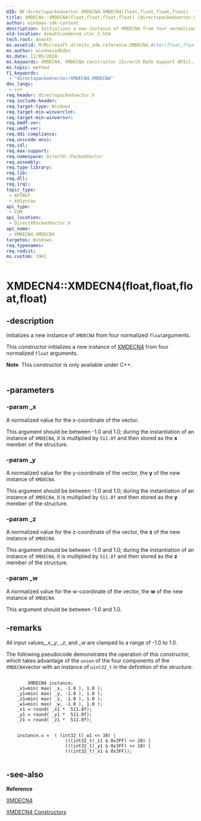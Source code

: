 ```yaml
---
UID: NF:directxpackedvector.XMDECN4.XMDECN4(float,float,float,float)
title: XMDECN4::XMDECN4(float,float,float,float) (directxpackedvector.h)
author: windows-sdk-content
description: Initializes a new instance of XMDECN4 from four normalized floatarguments.
old-location: dxmath\xmdecn4_ctor_3.htm
tech.root: dxmath
ms.assetid: M:Microsoft.directx_sdk.reference.XMDECN4.#ctor(float,float,float,float)
ms.author: windowssdkdev
ms.date: 12/05/2018
ms.keywords: XMDECN4, XMDECN4 constructor [DirectX Math Support APIs], XMDECN4 constructor [DirectX Math Support APIs],XMDECN4 structure, XMDECN4 structure [DirectX Math Support APIs],XMDECN4 constructor, XMDECN4.XMDECN4, XMDECN4.XMDECN4(float,float,float,float), XMDECN4::XMDECN4, XMDECN4::XMDECN4(float,float,float,float), dxmath.xmdecn4_ctor_3
ms.topic: method
f1_keywords: 
 - "directxpackedvector/XMDECN4.XMDECN4"
dev_langs:
 - c++
req.header: directxpackedvector.h
req.include-header: 
req.target-type: Windows
req.target-min-winverclnt: 
req.target-min-winversvr: 
req.kmdf-ver: 
req.umdf-ver: 
req.ddi-compliance: 
req.unicode-ansi: 
req.idl: 
req.max-support: 
req.namespace: DirectX::PackedVector
req.assembly: 
req.type-library: 
req.lib: 
req.dll: 
req.irql: 
topic_type:
 - APIRef
 - kbSyntax
api_type:
 - COM
api_location:
 - DirectXPackedVector.h
api_name:
 - XMDECN4.XMDECN4
targetos: Windows
req.typenames: 
req.redist: 
ms.custom: 19H1
---
```


# XMDECN4::XMDECN4(float,float,float,float)


## -description


Initializes a new instance of <code>XMDECN4</code> from four normalized <code>float</code>arguments.
    

This constructor initializes a new instance of <a href="https://docs.microsoft.com/windows/desktop/api/directxpackedvector/ns-directxpackedvector-xmdecn4">XMDECN4</a> from four
	normalized <code>float</code> arguments.
<div class="alert"><b>Note</b>  This constructor is only available under C++.
    </div><div> </div>

## -parameters




### -param _x

A normalized value for the x-coordinate of the vector.
		

This argument should be between -1.0 and 1.0; during the instantiation of
		    an instance of <code>XMDECN4</code>, it is multiplied by <code>511.0f</code> and
		    then stored as the <b>x</b> member of the structure.
		


### -param _y

A normalized value for the y-coordinate of the vector, the <b>y</b> of the
		    new instance of <code>XMDECN4</code>.
		

This argument should be between -1.0 and 1.0; during the instantiation of
		    an instance of <code>XMDECN4</code>, it is multiplied by <code>511.0f</code> and
		    then stored as the <b>y</b> member of the structure.
		


### -param _z

A normalized value for the z-coordinate of the vector, the <b>z</b> of the
		    new instance of <code>XMDECN4</code>.
		

This argument should be between -1.0 and 1.0; during the instantiation of
		    an instance of <code>XMDECN4</code>, it is multiplied by <code>511.0f</code> and
		    then stored as the <b>z</b> member of the structure.
		


### -param _w

A normalized value for the w-coordinate of the vector, the <b>w</b> of the
		    new instance of <code>XMDECN4</code>.
		

This argument should be between -1.0 and 1.0.
		


## -remarks



All input values,<i>_x</i>,<i>_y</i>, <i>_z</i>, and <i>_w</i> are
	    clamped to a range of -1.0 to 1.0.
	

The following pseudocode demonstrates the operation of this constructor, which takes
	    advantage of the <code>union</code> of the four components of the <code>XMDECN4</code>vector with an instance of <code>uint32_t</code> in the definition of the structure:
	


```

    	XMDECN4 instance;
	_x1=min( max( _x, -1.0 ), 1.0 );
	_y1=min( max( _y, -1.0 ), 1.0 );
	_z1=min( max( _z, -1.0 ), 1.0 );
	_w1=min( max( _w, -1.0 ), 1.0 );
	_x1 = round( _x1 *  511.0f);
	_y1 = round( _y1 *  511.0f);
	_z1 = round( _z1 *  511.0f);


	instance.v =  ( (int32_t)_w1 << 30) |
                      (((int32_t)_z1 & 0x3FF) << 20) |
                      (((int32_t)_y1 & 0x3FF) << 10) |
                      (((int32_t)_x1 & 0x3FF));
	
```





## -see-also




<b>Reference</b>



<a href="https://docs.microsoft.com/windows/desktop/api/directxpackedvector/ns-directxpackedvector-xmdecn4">XMDECN4</a>



<a href="https://docs.microsoft.com/windows/desktop/dxmath/xmdecn4-ctor">XMDECN4 Constructors</a>
 

 

